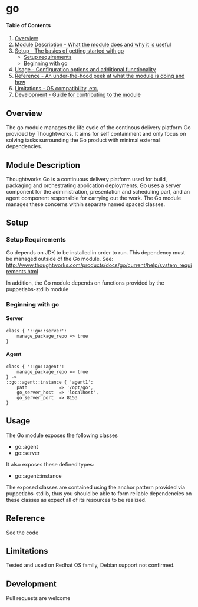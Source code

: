 # go

#### Table of Contents

1. [Overview](#overview)
2. [Module Description - What the module does and why it is useful](#module-description)
3. [Setup - The basics of getting started with go](#setup)
    * [Setup requirements](#setup-requirements)
    * [Beginning with go](#beginning-with-go)
4. [Usage - Configuration options and additional functionality](#usage)
5. [Reference - An under-the-hood peek at what the module is doing and how](#reference)
5. [Limitations - OS compatibility, etc.](#limitations)
6. [Development - Guide for contributing to the module](#development)

## Overview

The go module manages the life cycle of the continous delivery platform Go
provided by Thoughtworks. It aims for self containment and only focus on solving tasks surrounding the Go product with minimal external dependencies.

## Module Description

Thoughtworks Go is a continuous delivery platform used for build, packaging and orchestrating application deployments. Go uses a server component for the administration, presentation and scheduling part, and an agent component responsible for carrying out the work. The Go module manages these concerns within separate named spaced classes.
## Setup

### Setup Requirements

Go depends on JDK to be installed in order to run. This dependency must be managed outside of the Go module.
See: http://www.thoughtworks.com/products/docs/go/current/help/system_requirements.html

In addition, the Go module depends on functions provided by the puppetlabs-stdlib module

### Beginning with go

#### Server
```
class { '::go::server':
	manage_package_repo => true
}
```

#### Agent
```
class { '::go::agent':
	manage_package_repo	=> true
} ->
::go::agent::instance { 'agent1':
	path 			=> '/opt/go',
	go_server_host	=> 'localhost',
	go_server_port	=> 8153
}
```
## Usage

The Go module exposes the following classes

* go::agent
* go::server

It also exposes these defined types:

* go::agent::instance

The exposed classes are contained using the anchor pattern provided via puppetlabs-stdlib, thus you should be able to form reliable dependencies on these classes as expect all of its resources to be realized.

## Reference

See the code

## Limitations

Tested and used on Redhat OS family, Debian support not confirmed.

## Development

Pull requests are welcome
